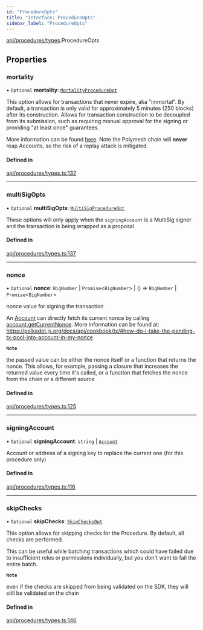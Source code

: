 ```yaml
---
id: "ProcedureOpts"
title: "Interface: ProcedureOpts"
sidebar_label: "ProcedureOpts"
---
```


[api/procedures/types](../../../../../modules/API/Procedures/Types/Types.md).ProcedureOpts

## Properties

### mortality

• `Optional` **mortality**: [`MortalityProcedureOpt`](../../../../../modules/API/Procedures/Types/Types.md#mortalityprocedureopt)

This option allows for transactions that never expire, aka "immortal". By default, a transaction is only valid for approximately 5 minutes (250 blocks) after its construction. Allows for transaction construction to be decoupled from its submission, such as requiring manual approval for the signing or providing "at least once" guarantees.

More information can be found [here](https://wiki.polkadot.network/docs/build-protocol-info#transaction-mortality). Note the Polymesh chain will **never** reap Accounts, so the risk of a replay attack is mitigated.

#### Defined in

[api/procedures/types.ts:132](https://github.com/PolymeshAssociation/polymesh-sdk/blob/fbf6882d0/src/api/procedures/types.ts#L132)

___

### multiSigOpts

• `Optional` **multiSigOpts**: [`MultiSigProcedureOpt`](../MultiSigProcedureOpt/MultiSigProcedureOpt.md)

These options will only apply when the `signingAccount` is a MultiSig signer and the transaction is being wrapped as a proposal

#### Defined in

[api/procedures/types.ts:137](https://github.com/PolymeshAssociation/polymesh-sdk/blob/fbf6882d0/src/api/procedures/types.ts#L137)

___

### nonce

• `Optional` **nonce**: `BigNumber` \| `Promise`\<`BigNumber`\> \| () => `BigNumber` \| `Promise`\<`BigNumber`\>

nonce value for signing the transaction

An [Account](../../../../../classes/API/Entities/Account/Account.md) can directly fetch its current nonce by calling [account.getCurrentNonce](../../../../../classes/API/Entities/Account/Account.md#getcurrentnonce). More information can be found at: https://polkadot.js.org/docs/api/cookbook/tx/#how-do-i-take-the-pending-tx-pool-into-account-in-my-nonce

**`Note`**

the passed value can be either the nonce itself or a function that returns the nonce. This allows, for example, passing a closure that increases the returned value every time it's called, or a function that fetches the nonce from the chain or a different source

#### Defined in

[api/procedures/types.ts:125](https://github.com/PolymeshAssociation/polymesh-sdk/blob/fbf6882d0/src/api/procedures/types.ts#L125)

___

### signingAccount

• `Optional` **signingAccount**: `string` \| [`Account`](../../../../../classes/API/Entities/Account/Account.md)

Account or address of a signing key to replace the current one (for this procedure only)

#### Defined in

[api/procedures/types.ts:116](https://github.com/PolymeshAssociation/polymesh-sdk/blob/fbf6882d0/src/api/procedures/types.ts#L116)

___

### skipChecks

• `Optional` **skipChecks**: [`SkipChecksOpt`](../SkipChecksOpt/SkipChecksOpt.md)

This option allows for skipping checks for the Procedure. By default, all checks are performed.

This can be useful while batching transactions which could have failed due to insufficient roles or permissions individually, but you don't want to fail the entire batch.

**`Note`**

even if the checks are skipped from being validated on the SDK, they will still be validated on the chain

#### Defined in

[api/procedures/types.ts:146](https://github.com/PolymeshAssociation/polymesh-sdk/blob/fbf6882d0/src/api/procedures/types.ts#L146)
